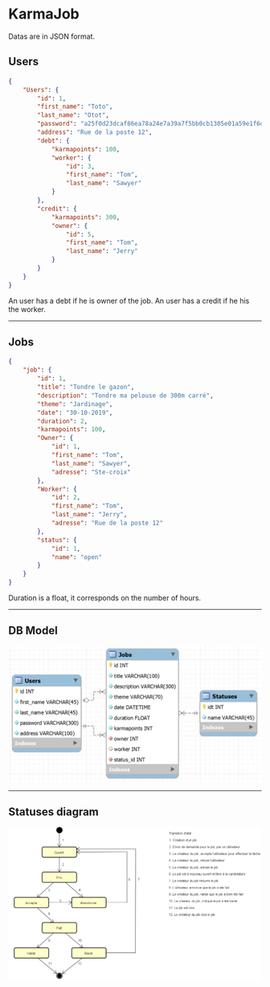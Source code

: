 # KarmaJob

Datas are in JSON format.

## Users

```json
{
	"Users": {
		"id": 1,
		"first_name": "Toto",
		"last_name": "Otot",
		"password": "a25f0d23dcaf86ea78a24e7a39a7f5bb0cb1305e01a59e1f6d7e00ec31338cd8",
		"address": "Rue de la poste 12",
		"debt": {
			"karmapoints": 100,
			"worker": {
				"id": 3,
				"first_name": "Tom",
				"last_name": "Sawyer"
			}	
		},
		"credit": {
			"karmapoints": 300,
			"owner": {
				"id": 5,
				"first_name": "Tom",
				"last_name": "Jerry"
			}	
		}
	}
}
```

An user has a debt if he is owner of the job.
An user has a credit if he his the worker.

---

## Jobs

```json
{
	"job": {
		"id": 1,
		"title": "Tondre le gazon",
		"description": "Tondre ma pelouse de 300m carré",
		"theme": "Jardinage",
		"date": "30-10-2019",
		"duration": 2,
		"karmapoints": 100,
		"Owner": {
			"id": 1,
			"first_name": "Tom",
			"last_name": "Sawyer",
			"adresse": "Ste-croix"
		},
		"Worker": {
			"id": 2,
			"first_name": "Tom",
			"last_name": "Jerry",
			"adresse": "Rue de la poste 12"
        },
		"status": {
			"id": 1,
			"name": "open"
		}
  	}
}
```

Duration is a float, it corresponds on the number of hours. 

---

## DB Model

![](.\docs\diagrams\KarmaJob.PNG)

---

## Statuses diagram

![](.\docs\diagrams\Statuses_diagram.PNG)